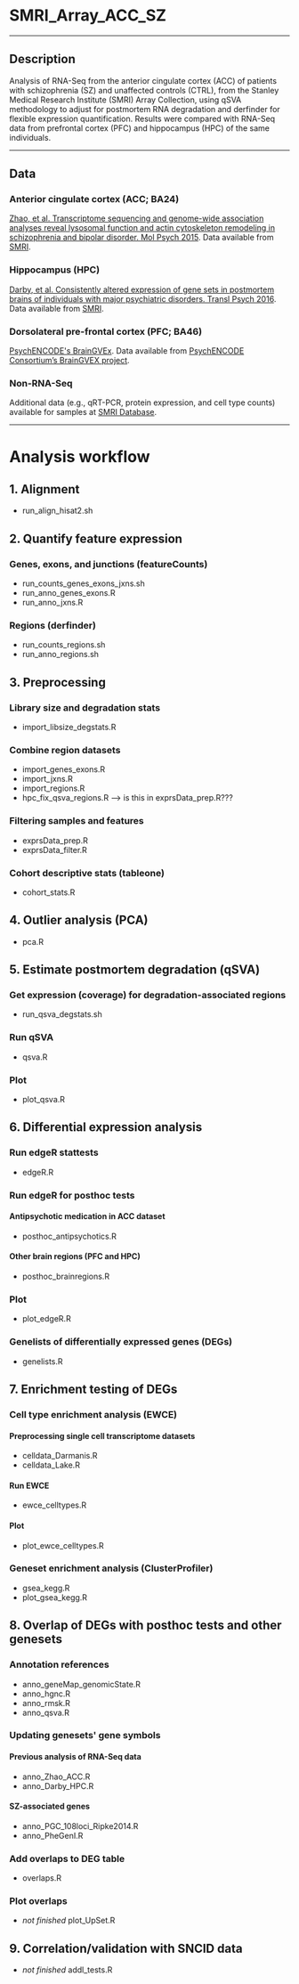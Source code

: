 # SMRI_Array_ACC_SZ

***

## Description
Analysis of RNA-Seq from the anterior cingulate cortex (ACC) of patients with schizophrenia (SZ) and unaffected controls (CTRL), from the Stanley Medical Research Institute (SMRI) Array Collection, using qSVA methodology to adjust for postmortem RNA degradation and derfinder for flexible expression quantification. Results were compared with RNA-Seq data from prefrontal cortex (PFC) and hippocampus (HPC) of the same individuals.  

***

## Data

### Anterior cingulate cortex (ACC; BA24)   
[Zhao, et al. Transcriptome sequencing and genome-wide association analyses reveal lysosomal function and actin cytoskeleton remodeling in schizophrenia and bipolar disorder. Mol Psych 2015](http://www.nature.com/mp/journal/v20/n5/full/mp201482a.html). Data available from [SMRI](http://sncid.stanleyresearch.org/).

### Hippocampus (HPC)
[Darby, et al. Consistently altered expression of gene sets in postmortem brains of individuals with major psychiatric disorders. Transl Psych 2016](http://www.nature.com/tp/journal/v6/n9/full/tp2016173a.html). Data available from [SMRI](http://sncid.stanleyresearch.org/).

### Dorsolateral pre-frontal cortex (PFC; BA46)    
[PsychENCODE's BrainGVEx](https://www.synapse.org/#!Synapse:syn4590909). Data available from [PsychENCODE Consortium’s BrainGVEX project](https://www.synapse.org/#!Synapse:syn4590909).

### Non-RNA-Seq
Additional data (e.g., qRT-PCR, protein expression, and cell type counts) available for samples at [SMRI Database](sncid.org).

***

# Analysis workflow

## 1. Alignment  
- run_align_hisat2.sh

## 2. Quantify feature expression

### Genes, exons, and junctions (featureCounts)  
- run_counts_genes_exons_jxns.sh  
- run_anno_genes_exons.R   
- run_anno_jxns.R 

### Regions (derfinder)  
- run_counts_regions.sh  
- run_anno_regions.sh  

## 3. Preprocessing 

### Library size and degradation stats  
- import_libsize_degstats.R  

### Combine region datasets  
- import_genes_exons.R  
- import_jxns.R  
- import_regions.R  
- hpc_fix_qsva_regions.R  --> is this in exprsData_prep.R???

### Filtering samples and features
- exprsData_prep.R  
- exprsData_filter.R  

### Cohort descriptive stats (tableone)   
- cohort_stats.R 

## 4. Outlier analysis (PCA)   
- pca.R

## 5. Estimate postmortem degradation (qSVA)

### Get expression (coverage) for degradation-associated regions  
- run_qsva_degstats.sh

### Run qSVA
- qsva.R

### Plot
- plot_qsva.R

## 6. Differential expression analysis

### Run edgeR stattests  
- edgeR.R

### Run edgeR for posthoc tests

#### Antipsychotic medication in ACC dataset  
- posthoc_antipsychotics.R

#### Other brain regions (PFC and HPC)  
- posthoc_brainregions.R

### Plot  
- plot_edgeR.R

### Genelists of differentially expressed genes (DEGs)  
- genelists.R


## 7. Enrichment testing of DEGs

### Cell type enrichment analysis (EWCE)

#### Preprocessing single cell transcriptome datasets   
- celldata_Darmanis.R  
- celldata_Lake.R  

#### Run EWCE  
- ewce_celltypes.R  

#### Plot  
- plot_ewce_celltypes.R

### Geneset enrichment analysis (ClusterProfiler)    
- gsea_kegg.R  
- plot_gsea_kegg.R  


## 8. Overlap of DEGs with posthoc tests and other genesets

### Annotation references  
- anno_geneMap_genomicState.R  
- anno_hgnc.R  
- anno_rmsk.R  
- anno_qsva.R  


### Updating genesets' gene symbols

#### Previous analysis of RNA-Seq data  
- anno_Zhao_ACC.R  
- anno_Darby_HPC.R  

#### SZ-associated genes  
- anno_PGC_108loci_Ripke2014.R  
- anno_PheGenI.R  

### Add overlaps to DEG table  
- overlaps.R  

### Plot overlaps  
- _not finished_ plot_UpSet.R  


## 9. Correlation/validation with SNCID data  
- _not finished_ addl_tests.R  
